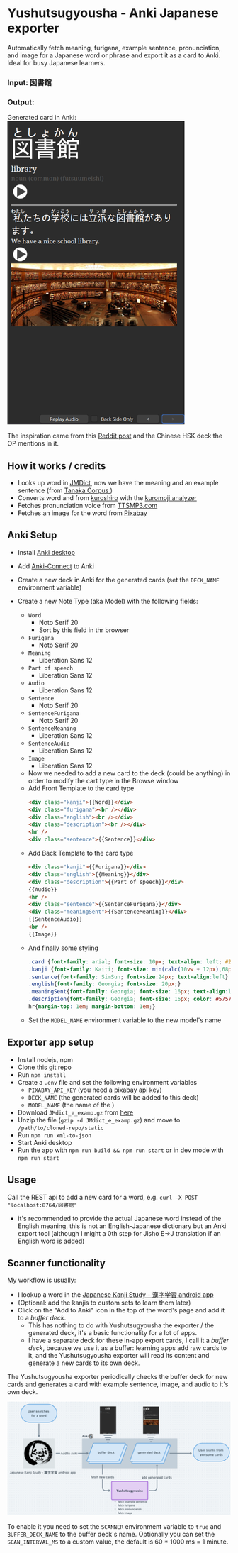 # Yushutsugyousha - Anki Japanese exporter

Automatically fetch meaning, furigana, example sentence, pronunciation, and image for a Japanese word or phrase and export it as a card to Anki. Ideal for busy Japanese learners.

### Input: 図書館

### Output:

Generated card in Anki:\
 <img src="./docs/img/output.png" alt="output" width="400"/>

The inspiration came from this [Reddit post](https://www.reddit.com/r/ChineseLanguage/comments/7mjmjc/best_anki_deck_for_hsk_ive_come_across/) and the Chinese HSK deck the OP mentions in it.

## How it works / credits

- Looks up word in [JMDict](https://www.edrdg.org/jmdict/j_jmdict.html), now we have the meaning and an example sentence (from [Tanaka Corpus
  ](https://www.edrdg.org/wiki/index.php/Tanaka_Corpus))
- Converts word and from [kuroshiro](https://github.com/hexenq/kuroshiro) with the [kuromoji analyzer](https://github.com/hexenq/kuroshiro-analyzer-kuromoji)
- Fetches pronunciation voice from [TTSMP3.com](https://ttsmp3.com/)
- Fetches an image for the word from [Pixabay](https://pixabay.com)

## Anki Setup

- Install [Anki desktop](https://apps.ankiweb.net/)

- Add [Anki-Connect](https://foosoft.net/projects/anki-connect/index.html#model-actions) to Anki

- Create a new deck in Anki for the generated cards (set the `DECK_NAME` environment variable)
- Create a new Note Type (aka Model) with the following fields:
  - `Word`
    - Noto Serif 20
    - Sort by this field in thr browser
  - `Furigana`
    - Noto Serif 20
  - `Meaning`
    - Liberation Sans 12
  - `Part of speech`
    - Liberation Sans 12
  - `Audio`
    - Liberation Sans 12
  - `Sentence`
    - Noto Serif 20
  - `SentenceFurigana`
    - Noto Serif 20
  - `SentenceMeaning`
    - Liberation Sans 12
  - `SentenceAudio`
    - Liberation Sans 12
  - `Image`
    - Liberation Sans 12
  - Now we needed to add a new card to the deck (could be anything) in order to modify the cart type in the Browse window
  - Add Front Template to the card type
    ```html
    <div class="kanji">{{Word}}</div>
    <div class="furigana"><br /></div>
    <div class="english"><br /></div>
    <div class="description"><br /></div>
    <hr />
    <div class="sentence">{{Sentence}}</div>
    ```
  - Add Back Template to the card type
    ```html
    <div class="kanji">{{Furigana}}</div>
    <div class="english">{{Meaning}}</div>
    <div class="description">{{Part of speech}}</div>
    {{Audio}}
    <hr />
    <div class="sentence">{{SentenceFurigana}}</div>
    <div class="meaningSent">{{SentenceMeaning}}</div>
    {{SentenceAudio}}
    <br />
    {{Image}}
    ```
  - And finally some styling
    ```css
    .card {font-family: arial; font-size: 10px; text-align: left; #222222; background-color: #fdf6e3;}
    .kanji {font-family: Kaiti; font-size: min(calc(10vw + 12px),68px);}
    .sentence{font-family: SimSun; font-size:24px; text-align:left}
    .english{font-family: Georgia; font-size: 20px;}
    .meaningSent{font-family: Georgia; font-size: 16px; text-align:left}
    .description{font-family: Georgia; font-size: 16px; color: #575757;}
    hr{margin-top: 1em; margin-bottom: 1em;}
    ```
  - Set the `MODEL_NAME` environment variable to the new model's name

## Exporter app setup

- Install nodejs, npm
- Clone this git repo
- Run `npm install`
- Create a `.env` file and set the following environment variables
  - `PIXABAY_API_KEY` (you need a pixabay api key)
  - `DECK_NAME` (the generated cards will be added to this deck)
  - `MODEL_NAME` (the name of the )
- Download `JMdict_e_examp.gz` from [here](http://www.edrdg.org/wiki/index.php/JMdict-EDICT_Dictionary_Project#CURRENT_VERSION_&_DOWNLOAD)
- Unzip the file (`gzip -d JMdict_e_examp.gz`) and move to `/path/to/cloned-repo/static`
- Run `npm run xml-to-json`
- Start Anki desktop
- Run the app with `npm run build && npm run start` or in dev mode with `npm run start`

## Usage

Call the REST api to add a new card for a word, e.g. `curl -X POST "localhost:8764/図書館"`

- it's recommended to provide the actual Japanese word instead of the English meaning, this is not an English-Japanese dictionary but an Anki export tool (although I might a 0th step for Jisho E->J translation if an English word is added)

## Scanner functionality

My workflow is usually:

- I lookup a word in the [Japanese Kanji Study - 漢字学習 android app](https://play.google.com/store/apps/details?id=com.mindtwisted.kanjistudy&hl=en&gl=US)
- (Optional: add the kanjis to custom sets to learn them later)
- Click on the "Add to Anki" icon in the top of the word's page and add it to a _buffer deck_.
  - This has nothing to do with Yushutsugyousha the exporter / the generated deck, it's a basic functionality for a lot of apps.
  - I have a separate deck for these in-app export cards, I call it a _buffer deck_, because we use it as a buffer: learning apps add raw cards to it, and the Yushutsugyousha exporter will read its content and generate a new cards to its own deck.

The Yushutsugyousha exporter periodically checks the buffer deck for new cards and generates a card with example sentence, image, and audio to it's own deck.

![flow](./docs/img/flow.png)

To enable it you need to set the `SCANNER` environment variable to `true` and `BUFFER_DECK_NAME` to the buffer deck's name. Optionally you can set the `SCAN_INTERVAL_MS` to a custom value, the default is 60 \* 1000 ms = 1 minute.
